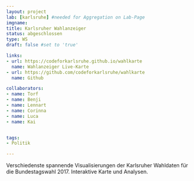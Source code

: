 ```yaml
---
layout: project
lab: [karlsruhe] #needed for Aggregation on Lab-Page
imgname:
title: Karlsruher Wahlanzeiger
status: abgeschlossen
type: WS
draft: false #set to 'true'

links:
- url: https://codeforkarlsruhe.github.io/wahlkarte
  name: Wahlanzeiger Live-Karte
- url: https://github.com/codeforkarlsruhe/wahlkarte
  name: Github

collaborators:
- name: Torf
- name: Benji
- name: Lennart
- name: Corinna
- name: Luca
- name: Kai


tags:
- Politik

---
```


Verschiedenste spannende Visualisierungen der Karlsruher Wahldaten für die Bundestagswahl 2017. Interaktive Karte und Analysen.
